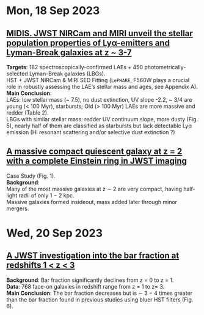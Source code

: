 # Mon, 18 Sep 2023

## [MIDIS. JWST NIRCam and MIRI unveil the stellar population properties of Lyα-emitters and Lyman-Break galaxies at z ~ 3-7](https://arxiv.org/pdf/2309.08515.pdf)
**Targets**: 182 spectroscopically-confirmed LAEs + 450 photometrically-selected Lyman-Break galaxies (LBGs).  
HST + JWST NIRCam & MIRI SED Fitting (``LePHARE``, F560W plays a crucial role in robustly assessing the LAE’s stellar mass and ages, see Appendix A).  
**Main Conclusion**:  
LAEs: low stellar mass (~ 7.5), no dust extinction, UV slope -2.2, ~ 3/4 are young (< 100 Myr), starbursts;  Old (> 100 Myr) LAEs are more massive and redder (Table 2).  
LBGs with similar stellar mass: redder UV continuum slope, more dusty (Fig. 5), nearly half of them are classified as starbursts but lack detectable Lyα emission (HI resonant scattering and/or selective dust extinction ?)


## [A massive compact quiescent galaxy at z = 2 with a complete Einstein ring in JWST imaging](https://arxiv.org/pdf/2309.07969.pdf)  
Case Study (Fig. 1).  
**Background**:  
Many of the most massive galaxies at z ∼ 2 are very compact, having half-light radii of only 1 − 2 kpc.  
Massive galaxies formed insideout, mass added later through minor mergers.  


# Wed, 20 Sep 2023

## [A JWST investigation into the bar fraction at redshifts 1 < z < 3](https://arxiv.org/pdf/2309.10038.pdf)
**Background**: Bar fraction significantly declines from z = 0 to z = 1.  
**Data**: 768 face-on galaxies in redshift range from z = 1 to z= 3.  
**Main Conclusion**:  The bar fraction decreases but is ∼ 3 − 4 times greater than the bar fraction found in previous studies using bluer HST filters (Fig. 6).  
